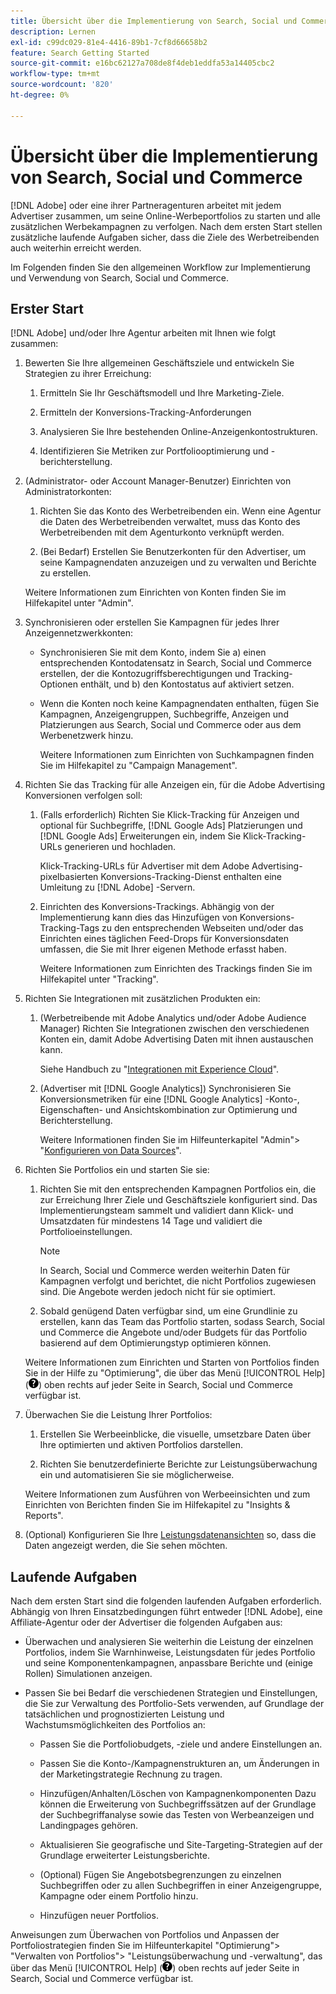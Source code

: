 ```yaml
---
title: Übersicht über die Implementierung von Search, Social und Commerce
description: Lernen
exl-id: c99dc029-81e4-4416-89b1-7cf8d66658b2
feature: Search Getting Started
source-git-commit: e16bc62127a708de8f4deb1eddfa53a14405cbc2
workflow-type: tm+mt
source-wordcount: '820'
ht-degree: 0%

---
```


# Übersicht über die Implementierung von Search, Social und Commerce

[!DNL Adobe] oder eine ihrer Partneragenturen arbeitet mit jedem Advertiser zusammen, um seine Online-Werbeportfolios zu starten und alle zusätzlichen Werbekampagnen zu verfolgen. Nach dem ersten Start stellen zusätzliche laufende Aufgaben sicher, dass die Ziele des Werbetreibenden auch weiterhin erreicht werden.

Im Folgenden finden Sie den allgemeinen Workflow zur Implementierung und Verwendung von Search, Social und Commerce.

## Erster Start

[!DNL Adobe] und/oder Ihre Agentur arbeiten mit Ihnen wie folgt zusammen:

1. Bewerten Sie Ihre allgemeinen Geschäftsziele und entwickeln Sie Strategien zu ihrer Erreichung:

   1. Ermitteln Sie Ihr Geschäftsmodell und Ihre Marketing-Ziele.

   1. Ermitteln der Konversions-Tracking-Anforderungen

   1. Analysieren Sie Ihre bestehenden Online-Anzeigenkontostrukturen.

   1. Identifizieren Sie Metriken zur Portfoliooptimierung und -berichterstellung.

1. (Administrator- oder Account Manager-Benutzer) Einrichten von Administratorkonten:

   1. Richten Sie das Konto des Werbetreibenden ein. Wenn eine Agentur die Daten des Werbetreibenden verwaltet, muss das Konto des Werbetreibenden mit dem Agenturkonto verknüpft werden.

   1. (Bei Bedarf) Erstellen Sie Benutzerkonten für den Advertiser, um seine Kampagnendaten anzuzeigen und zu verwalten und Berichte zu erstellen.

   Weitere Informationen zum Einrichten von Konten finden Sie im Hilfekapitel unter &quot;Admin&quot;.

1. Synchronisieren oder erstellen Sie Kampagnen für jedes Ihrer Anzeigennetzwerkkonten:

   * Synchronisieren Sie mit dem Konto, indem Sie a) einen entsprechenden Kontodatensatz in Search, Social und Commerce erstellen, der die Kontozugriffsberechtigungen und Tracking-Optionen enthält, und b) den Kontostatus auf aktiviert setzen.

   * Wenn die Konten noch keine Kampagnendaten enthalten, fügen Sie Kampagnen, Anzeigengruppen, Suchbegriffe, Anzeigen und Platzierungen aus Search, Social und Commerce oder aus dem Werbenetzwerk hinzu.

     Weitere Informationen zum Einrichten von Suchkampagnen finden Sie im Hilfekapitel zu &quot;Campaign Management&quot;.

1. Richten Sie das Tracking für alle Anzeigen ein, für die Adobe Advertising Konversionen verfolgen soll:

   1. (Falls erforderlich) Richten Sie Klick-Tracking für Anzeigen und optional für Suchbegriffe, [!DNL Google Ads] Platzierungen und [!DNL Google Ads] Erweiterungen ein, indem Sie Klick-Tracking-URLs generieren und hochladen.

      Klick-Tracking-URLs für Advertiser mit dem Adobe Advertising-pixelbasierten Konversions-Tracking-Dienst enthalten eine Umleitung zu [!DNL Adobe] -Servern.

   1. Einrichten des Konversions-Trackings. Abhängig von der Implementierung kann dies das Hinzufügen von Konversions-Tracking-Tags zu den entsprechenden Webseiten und/oder das Einrichten eines täglichen Feed-Drops für Konversionsdaten umfassen, die Sie mit Ihrer eigenen Methode erfasst haben.

      Weitere Informationen zum Einrichten des Trackings finden Sie im Hilfekapitel unter &quot;Tracking&quot;.

1. Richten Sie Integrationen mit zusätzlichen Produkten ein:

   1. (Werbetreibende mit Adobe Analytics und/oder Adobe Audience Manager) Richten Sie Integrationen zwischen den verschiedenen Konten ein, damit Adobe Advertising Daten mit ihnen austauschen kann.

      Siehe Handbuch zu &quot;[Integrationen mit Experience Cloud](/help/integrations/home.md)&quot;.

   1. (Advertiser mit [!DNL Google Analytics]) Synchronisieren Sie Konversionsmetriken für eine [!DNL Google Analytics] -Konto-, Eigenschaften- und Ansichtskombination zur Optimierung und Berichterstellung.

      Weitere Informationen finden Sie im Hilfeunterkapitel &quot;Admin&quot;> &quot;[Konfigurieren von Data Sources](/help/search-social-commerce/admin/data-sources/data-source-about.md)&quot;.

1. Richten Sie Portfolios ein und starten Sie sie:

   1. Richten Sie mit den entsprechenden Kampagnen Portfolios ein, die zur Erreichung Ihrer Ziele und Geschäftsziele konfiguriert sind. Das Implementierungsteam sammelt und validiert dann Klick- und Umsatzdaten für mindestens 14 Tage und validiert die Portfolioeinstellungen.

      >[!NOTE]
      >
      >In Search, Social und Commerce werden weiterhin Daten für Kampagnen verfolgt und berichtet, die nicht Portfolios zugewiesen sind. Die Angebote werden jedoch nicht für sie optimiert.

   1. Sobald genügend Daten verfügbar sind, um eine Grundlinie zu erstellen, kann das Team das Portfolio starten, sodass Search, Social und Commerce die Angebote und/oder Budgets für das Portfolio basierend auf dem Optimierungstyp optimieren können.

   Weitere Informationen zum Einrichten und Starten von Portfolios finden Sie in der Hilfe zu &quot;Optimierung&quot;, die über das Menü [!UICONTROL Help] (![Hilfe-Menü](/help/search-social-commerce/assets/help-main-menu.png "Hilfe-Menü")) oben rechts auf jeder Seite in Search, Social und Commerce verfügbar ist.

1. Überwachen Sie die Leistung Ihrer Portfolios:

   1. Erstellen Sie Werbeeinblicke, die visuelle, umsetzbare Daten über Ihre optimierten und aktiven Portfolios darstellen.

   1. Richten Sie benutzerdefinierte Berichte zur Leistungsüberwachung ein und automatisieren Sie sie möglicherweise.

   Weitere Informationen zum Ausführen von Werbeeinsichten und zum Einrichten von Berichten finden Sie im Hilfekapitel zu &quot;Insights &amp; Reports&quot;.

1. (Optional) Konfigurieren Sie Ihre [Leistungsdatenansichten](/help/search-social-commerce/common-tasks/data-views/data-views-about.md) so, dass die Daten angezeigt werden, die Sie sehen möchten.

## Laufende Aufgaben

Nach dem ersten Start sind die folgenden laufenden Aufgaben erforderlich. Abhängig von Ihren Einsatzbedingungen führt entweder [!DNL Adobe], eine Affiliate-Agentur oder der Advertiser die folgenden Aufgaben aus:

* Überwachen und analysieren Sie weiterhin die Leistung der einzelnen Portfolios, indem Sie Warnhinweise, Leistungsdaten für jedes Portfolio und seine Komponentenkampagnen, anpassbare Berichte und (einige Rollen) Simulationen anzeigen.

* Passen Sie bei Bedarf die verschiedenen Strategien und Einstellungen, die Sie zur Verwaltung des Portfolio-Sets verwenden, auf Grundlage der tatsächlichen und prognostizierten Leistung und Wachstumsmöglichkeiten des Portfolios an:

   * Passen Sie die Portfoliobudgets, -ziele und andere Einstellungen an.

   * Passen Sie die Konto-/Kampagnenstrukturen an, um Änderungen in der Marketingstrategie Rechnung zu tragen.

   * Hinzufügen/Anhalten/Löschen von Kampagnenkomponenten Dazu können die Erweiterung von Suchbegriffssätzen auf der Grundlage der Suchbegriffanalyse sowie das Testen von Werbeanzeigen und Landingpages gehören.

   * Aktualisieren Sie geografische und Site-Targeting-Strategien auf der Grundlage erweiterter Leistungsberichte.

   * (Optional) Fügen Sie Angebotsbegrenzungen zu einzelnen Suchbegriffen oder zu allen Suchbegriffen in einer Anzeigengruppe, Kampagne oder einem Portfolio hinzu.

   * Hinzufügen neuer Portfolios.

Anweisungen zum Überwachen von Portfolios und Anpassen der Portfoliostrategien finden Sie im Hilfeunterkapitel &quot;Optimierung&quot;> &quot;Verwalten von Portfolios&quot;> &quot;Leistungsüberwachung und -verwaltung&quot;, das über das Menü [!UICONTROL Help] (![Hilfemenü](/help/search-social-commerce/assets/help-main-menu.png "Hilfe-Menü")) oben rechts auf jeder Seite in Search, Social und Commerce verfügbar ist.
